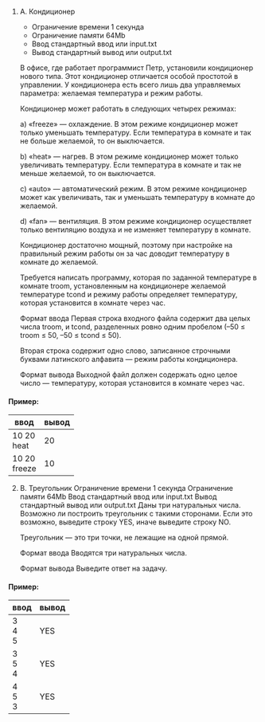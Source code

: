 1) A. Кондиционер
    * Ограничение времени 1 секунда
    * Ограничение памяти 64Mb
    * Ввод стандартный ввод или input.txt
    * Вывод стандартный вывод или output.txt

   В офисе, где работает программист Петр, установили кондиционер нового типа. Этот кондиционер отличается особой
   простотой в управлении. У кондиционера есть всего лишь два управляемых параметра: желаемая температура и режим
   работы.

   Кондиционер может работать в следующих четырех режимах:

   a) «freeze» — охлаждение. В этом режиме кондиционер может только уменьшать температуру. Если температура в комнате и
   так не
   больше желаемой, то он выключается.

   b) «heat» — нагрев. В этом режиме кондиционер может только увеличивать температуру. Если температура в комнате и так
   не
   меньше желаемой, то он выключается.

   c) «auto» — автоматический режим. В этом режиме кондиционер может как увеличивать, так и уменьшать температуру в
   комнате до
   желаемой.

   d) «fan» — вентиляция. В этом режиме кондиционер осуществляет только вентиляцию воздуха и не изменяет температуру в
   комнате.

   Кондиционер достаточно мощный, поэтому при настройке на правильный режим работы он за час доводит температуру в
   комнате
   до желаемой.

   Требуется написать программу, которая по заданной температуре в комнате troom, установленным на кондиционере желаемой
   температуре tcond и режиму работы определяет температуру, которая установится в комнате через час.

   Формат ввода
   Первая строка входного файла содержит два целых числа troom, и tcond, разделенных ровно одним пробелом (–50 ≤ troom ≤
   50, –50 ≤ tcond ≤ 50).

   Вторая строка содержит одно слово, записанное строчными буквами латинского алфавита — режим работы кондиционера.

   Формат вывода
   Выходной файл должен содержать одно целое число — температуру, которая установится в комнате через час.

#### Пример:

| ввод              | вывод |
|-------------------|-------|
| 10 20 <br/>heat   | 20    |
| 10 20 <br/>freeze | 10    |

2) B. Треугольник
   Ограничение времени 1 секунда
   Ограничение памяти 64Mb
   Ввод стандартный ввод или input.txt
   Вывод стандартный вывод или output.txt
   Даны три натуральных числа. Возможно ли построить треугольник с такими сторонами. Если это возможно, выведите строку
   YES, иначе выведите строку NO.

   Треугольник — это три точки, не лежащие на одной прямой.

   Формат ввода
   Вводятся три натуральных числа.

   Формат вывода
   Выведите ответ на задачу.

#### Пример:

| ввод            | вывод |
|-----------------|-------|
| 3 <br/>4 <br/>5 | YES   |
| 3 <br/>5 <br/>4 | YES   |
| 4 <br/>5 <br/>3 | YES   |


